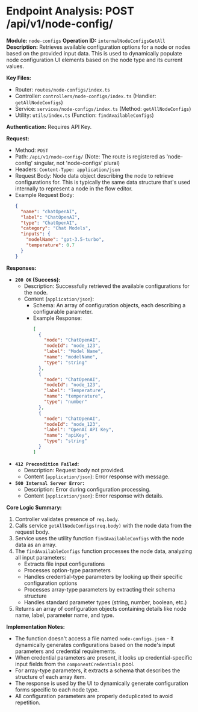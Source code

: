 # Endpoint Analysis: POST /api/v1/node-config/

**Module:** `node-configs`
**Operation ID:** `internalNodeConfigsGetAll`
**Description:** Retrieves available configuration options for a node or nodes based on the provided input data. This is used to dynamically populate node configuration UI elements based on the node type and its current values.

**Key Files:**
*   Router: `routes/node-configs/index.ts`
*   Controller: `controllers/node-configs/index.ts` (Handler: `getAllNodeConfigs`)
*   Service: `services/node-configs/index.ts` (Method: `getAllNodeConfigs`)
*   Utility: `utils/index.ts` (Function: `findAvailableConfigs`)

**Authentication:** Requires API Key.

**Request:**
*   Method: `POST`
*   Path: `/api/v1/node-config/` (Note: The route is registered as 'node-config' singular, not 'node-configs' plural)
*   Headers: `Content-Type: application/json`
*   Request Body: Node data object describing the node to retrieve configurations for. This is typically the same data structure that's used internally to represent a node in the flow editor.
*   Example Request Body:
    ```json
    {
      "name": "chatOpenAI",
      "label": "ChatOpenAI",
      "type": "ChatOpenAI",
      "category": "Chat Models",
      "inputs": {
        "modelName": "gpt-3.5-turbo",
        "temperature": 0.7
      }
    }
    ```

**Responses:**

*   **`200 OK` (Success):**
    *   Description: Successfully retrieved the available configurations for the node.
    *   Content (`application/json`):
        *   Schema: An array of configuration objects, each describing a configurable parameter.
        *   Example Response:
            ```json
            [
              {
                "node": "ChatOpenAI",
                "nodeId": "node_123",
                "label": "Model Name",
                "name": "modelName",
                "type": "string"
              },
              {
                "node": "ChatOpenAI",
                "nodeId": "node_123",
                "label": "Temperature",
                "name": "temperature",
                "type": "number"
              },
              {
                "node": "ChatOpenAI",
                "nodeId": "node_123",
                "label": "OpenAI API Key",
                "name": "apiKey",
                "type": "string"
              }
            ]
            ```
*   **`412 Precondition Failed`:**
    *   Description: Request body not provided.
    *   Content (`application/json`): Error response with message.
*   **`500 Internal Server Error`:**
    *   Description: Error during configuration processing.
    *   Content (`application/json`): Error response with details.

**Core Logic Summary:**
1. Controller validates presence of `req.body`.
2. Calls service `getAllNodeConfigs(req.body)` with the node data from the request body.
3. Service uses the utility function `findAvailableConfigs` with the node data as an array.
4. The `findAvailableConfigs` function processes the node data, analyzing all input parameters:
   - Extracts file input configurations
   - Processes option-type parameters
   - Handles credential-type parameters by looking up their specific configuration options
   - Processes array-type parameters by extracting their schema structure
   - Handles standard parameter types (string, number, boolean, etc.)
5. Returns an array of configuration objects containing details like node name, label, parameter name, and type.

**Implementation Notes:**
* The function doesn't access a file named `node-configs.json` - it dynamically generates configurations based on the node's input parameters and credential requirements.
* When credential parameters are present, it looks up credential-specific input fields from the `componentCredentials` pool.
* For array-type parameters, it extracts a schema that describes the structure of each array item.
* The response is used by the UI to dynamically generate configuration forms specific to each node type.
* All configuration parameters are properly deduplicated to avoid repetition. 